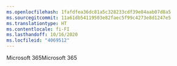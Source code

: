 ```yaml
---
ms.openlocfilehash: 1fafdfea36dc81a5c328233cdf39e84aab07d8a5
ms.sourcegitcommit: 11a61db54119503e82faec5f99c4273e8d1247e5
ms.translationtype: HT
ms.contentlocale: fi-FI
ms.lasthandoff: 10/16/2020
ms.locfileid: "4069512"
---
```

<span data-ttu-id="b79a6-101">Microsoft 365</span><span class="sxs-lookup"><span data-stu-id="b79a6-101">Microsoft 365</span></span>